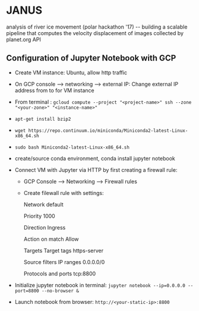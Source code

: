 # JANUS
analysis of river ice movement (polar hackathon '17) -- building a scalable pipeline that computes the velocity displacement of images collected by planet.org API

## Configuration of Jupyter Notebook with GCP

* Create VM instance: Ubuntu, allow http traffic
* On GCP console --> networking --> external IP: Change external IP address from <ephemeral> to <static> for VM instance
* From terminal : ```gcloud compute --project "<project-name>" ssh --zone "<your-zone>" "<instance-name>"```
* ```apt-get install bzip2```
* ```wget https://repo.continuum.io/miniconda/Miniconda2-latest-Linux-x86_64.sh```
* ```sudo bash Miniconda2-latest-Linux-x86_64.sh```
* create/source conda environment, conda install jupyter notebook 
* Connect VM with Jupyter via HTTP by first creating a firewall rule: 
    * GCP Console --> Networking --> Firewall rules 
    * Create filewall rule with settings: 
    
      Network
      default
      
      Priority
      1000
      
      Direction
      Ingress
      
      Action on match
      Allow
      
      Targets
      Target tags
      https-server
      
      Source filters
      IP ranges
      0.0.0.0/0
      
      Protocols and ports
      tcp:8800
    
 * Initialize jupyter notebook in terminal: ```jupyter notebook --ip=0.0.0.0 --port=8800 --no-browser &```
 * Launch notebook from browser: ```http://<your-static-ip>:8800```



